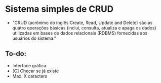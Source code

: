 # Sistema simples de CRUD
- "CRUD (acrônimo do inglês Create, Read, Update and Delete) são as quatro operações básicas (inclui, consulta, atualiza e apaga os dados) utilizadas em bases de dados relacionais (RDBMS) fornecidas aos usuários do sistema."

## To-do:
- Interface gráfica
- [C] Checar se já existe
- Max. X caracters